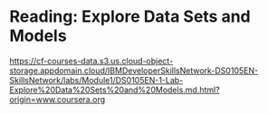 # Reading: Explore Data Sets and Models

https://cf-courses-data.s3.us.cloud-object-storage.appdomain.cloud/IBMDeveloperSkillsNetwork-DS0105EN-SkillsNetwork/labs/Module1/DS0105EN-1-Lab-Explore%20Data%20Sets%20and%20Models.md.html?origin=www.coursera.org
